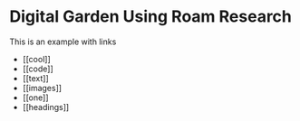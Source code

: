 # Digital Garden Using Roam Research

This is an example with links

- [[cool]]
- [[code]]
- [[text]]
- [[images]]
- [[one]]
- [[headings]]
